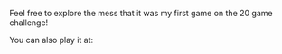 Feel free to explore the mess that it was my first game on the 20 game challenge!

You can also play it at: 
